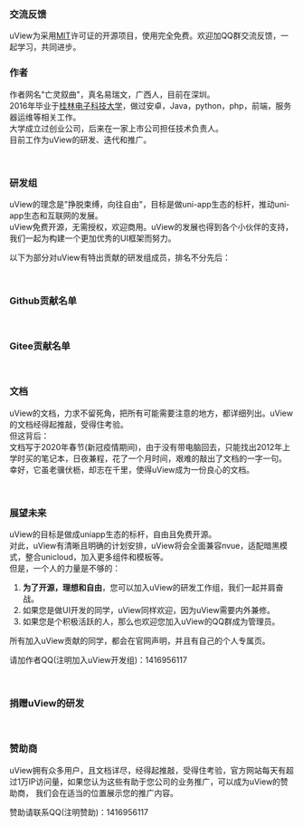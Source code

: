 ### 交流反馈

uView为采用[MIT](https://baike.baidu.com/item/MIT/10772952)许可证的开源项目，使用完全免费。欢迎加QQ群交流反馈，一起学习，共同进步。

<qq-group></qq-group>


### 作者

作者网名"亡灵叙曲"，真名易瑞文，广西人，目前在深圳。  
2016年毕业于[桂林电子科技大学](https://baike.baidu.com/item/%E6%A1%82%E6%9E%97%E7%94%B5%E5%AD%90%E7%A7%91%E6%8A%80%E5%A4%A7%E5%AD%A6/750205)，做过安卓，Java，python，php，前端，服务器运维等相关工作。  
大学成立过创业公司，后来在一家上市公司担任技术负责人。  
目前工作为uView的研发、迭代和推广。

<br>

### 研发组

uView的理念是"挣脱束缚，向往自由"，目标是做uni-app生态的标杆，推动uni-app生态和互联网的发展。  
uView免费开源，无需授权，欢迎商用。uView的发展也得到各个小伙伴的支持，我们一起为构建一个更加优秀的UI框架而努力。

以下为部分对uView有特出贡献的研发组成员，排名不分先后：

<team-member-item v-for="(item, index) in memberList" :key="index" :list="item"></team-member-item>

<br>

### Github贡献名单

<br>
<githubContribution-list></githubContribution-list>

### Gitee贡献名单

<br>
<giteeContribution-list></giteeContribution-list>

### 文档

uView的文档，力求不留死角，把所有可能需要注意的地方，都详细列出。uView的文档经得起推敲，受得住考验。  
但这背后：  
文档写于2020年春节(新冠疫情期间)，由于没有带电脑回去，只能找出2012年上学时买的笔记本，日夜兼程，花了一个月时间，艰难的敲出了文档的一字一句。
幸好，它虽老骥伏枥，却志在千里，使得uView成为一份良心的文档。

<br>

### 展望未来

uView的目标是做成uniapp生态的标杆，自由且免费开源。  
对此，uView有清晰且明确的计划安排，uView将会全面兼容nvue，适配暗黑模式，整合unicloud，加入更多组件和模板等。   
但是，一个人的力量是不够的：

1. **为了开源，理想和自由**，您可以加入uView的研发工作组，我们一起并肩奋战。  
2. 如果您是做UI开发的同学，uView同样欢迎，因为uView需要内外兼修。  
3. 如果您是个积极活跃的人，那么也欢迎您加入uView的QQ群成为管理员。

所有加入uView贡献的同学，都会在官网声明，并且有自己的个人专属页。 

请加作者QQ(注明加入uView开发组)：1416956117

<br>

### 捐赠uView的研发
		
<donation></donation>

<br>

### 赞助商

uView拥有众多用户，且文档详尽，经得起推敲，受得住考验，官方网站每天有超过1万IP访问量，如果您认为这些有助于您公司的业务推广，可以成为uView的赞助商，
我们会在适当的位置展示您的推广内容。  

赞助请联系QQ(注明赞助)：1416956117



<script>
	export default {
		data() {
			return {
				memberList: [
					{
						avatar: 'http://q.qlogo.cn/headimg_dl?dst_uin=1363931801&spec=640&img_type=jpg',
						name: '小恐龙',
						job: '前端开发',
						addr: '深圳',
						duty: '负责uView核心组件研发，各端兼容处理，社区日常管理等工作。',
						intro: `丰富的移动端H5，微信公众号，小程序开发经验，擅长前端优化，有自己独自摸索和实践的优化方案，擅长思考总结，\
								熟悉uniapp多端开发，适配，兼容处理。为人亲切，易相处，致力于互联网开源，在互联网拥有一席之地。`
					},
					{
						avatar: 'https://cdn.uviewui.com/uview/team/9151E1673BCE.jpg',
						name: '北桥',
						job: '全栈开发',
						addr: '在读学生',
						csdn: 'https://me.csdn.net/qq_33162604',
						duty: '负责uView核心组件研发，维护与升级，社区管理、宣传等工作',
						intro: '多个项目开发经验，技术栈：原生安卓，java，前端，服务器等'
					},
					{
						avatar: 'https://cdn.uviewui.com/uview/team/546BC1A58D6EA.jpg',
						name: 'TtTao',
						job: '全栈开发',
						addr: '贵阳创业',
						duty: '负责uView js工具库开发，测试、兼容处理、文档管理、视频教程等相关工作',
						intro: '项目经验丰富，喜欢挑战新兴技术，对微服务、虚拟化容器有自己独到的见解，主要技术栈：Golang、Vue'
					},
					{
						avatar: 'https://cdn.uviewui.com/uview/team/BB145F91D8DA6129897D479C71F63490.jpg',
						name: '陈慧敏',
						job: '前端开发',
						addr: '深圳',
						duty: '负责uView模板维护开发，收集，样式调整，社区管理、宣传等工作',
						intro: '擅长移动端开发，以及对前端交互和性能的优化。善于处理不同端和不同机型的样式适配。有多个线上成熟的实战项目'
					},
					{
						avatar: 'https://cdn.uviewui.com/uview/team/15915681648132.jpg',
						name: '黄河浪',
						job: '前端开发',
						addr: '长沙',
						csdn: 'https://blog.csdn.net/u013350495',
						link: 'http://www.jq22.com/mem395541',
						uniapp: 'https://ext.dcloud.net.cn/publisher?id=110853',
						duty: '负责uView模板开发，社区管理等工作',
						intro: '脾气不好的暴躁老哥。丰富的前端开发经验，对代码有洁癖，CSS能力出众'
					},
					{
						avatar: 'https://cdn.uviewui.com/uview/team/19641856415541.jpg',
						name: 'Pocky',
						job: '前端开发',
						link: 'https://www.yuque.com/pocky',
						duty: '负责uView组件和JS工具库 开发、测试、维护，社区维护等工作',
						intro: '好的代码像粥一样，都是用时间熬出来的。技术栈：前端'
					},
					{
						avatar: 'https://cdn.uviewui.com/uview/team/A6A2AD122A73AB60F0.png',
						name: '刘娇娇',
						job: '前端开发',
						addr: '深圳',
						duty: '负责uView核心组件库研发，参与模板改进，社区管理等工作',
						intro: '热爱编程技术，熟悉前端、Java，数据库等，有多个大型项目实践经验。对自己要求高，不断学习和吸收新技术，进步永无止境'
					},
					{
						avatar: 'https://cdn.uviewui.com/uview/team/20200627204543.png',
						name: '小谢童鞋',
						job: '全栈开发',
						addr: '武汉创业',
						github: 'https://gitee.com/chuxinone',
						duty: '负责uView核心组件库研发，测试改进，社区管理等工作',
						intro: '喜欢挑战新型技术，独立完成过多个大型项目，技术栈：混合app,php,vue等'
					},
					{
						avatar: 'https://cdn.uviewui.com/uview/team/DE94E17F7A1D5F3B1098520C7E51CEB6.jpg',
						name: '陈熙鹏',
						job: '全栈开发',
						addr: '长沙',
						duty: '负责uView组件维护与升级，社区管理、等工作',
						intro: '独立开发过多个项目，学习能力极强，精通Vue，uni-app，Java，Linux，SQL'
					}
				]
			}
		}
	}
</script>


<style scoped>
.page {
	width: 500px;
}

.col-box {
	text-align: center;
}
</style>

